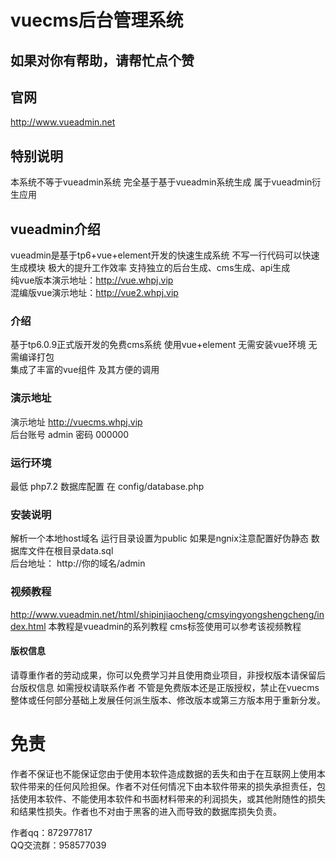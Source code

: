 # vuecms后台管理系统
## 如果对你有帮助，请帮忙点个赞
## 官网
http://www.vueadmin.net

## 特别说明
本系统不等于vueadmin系统 完全基于基于vueadmin系统生成 属于vueadmin衍生应用  

## vueadmin介绍
vueadmin是基于tp6+vue+element开发的快速生成系统 不写一行代码可以快速生成模块 极大的提升工作效率  支持独立的后台生成、cms生成、api生成  
纯vue版本演示地址：http://vue.whpj.vip  
混编版vue演示地址：http://vue2.whpj.vip  

### 介绍
基于tp6.0.9正式版开发的免费cms系统  使用vue+element  无需安装vue环境 无需编译打包  
集成了丰富的vue组件 及其方便的调用 

### 演示地址
演示地址 http://vuecms.whpj.vip  
后台账号 admin 密码 000000


### 运行环境
最低 php7.2
数据库配置 在 config/database.php

### 安装说明
解析一个本地host域名 运行目录设置为public 如果是ngnix注意配置好伪静态  数据库文件在根目录data.sql  
后台地址： http://你的域名/admin

### 视频教程
http://www.vueadmin.net/html/shipinjiaocheng/cmsyingyongshengcheng/index.html
本教程是vueadmin的系列教程 cms标签使用可以参考该视频教程



#### 版权信息
请尊重作者的劳动成果，你可以免费学习并且使用商业项目，非授权版本请保留后台版权信息 如需授权请联系作者
不管是免费版本还是正版授权，禁止在vuecms整体或任何部分基础上发展任何派生版本、修改版本或第三方版本用于重新分发。

# 免责
作者不保证也不能保证您由于使用本软件造成数据的丢失和由于在互联网上使用本软件带来的任何风险担保。作者不对任何情况下由本软件带来的损失承担责任，包括使用本软件、不能使用本软件和书面材料带来的利润损失，或其他附随性的损失和结果性损失。作者也不对由于黑客的进入而导致的数据库损失负责。


作者qq：872977817  
QQ交流群：958577039
